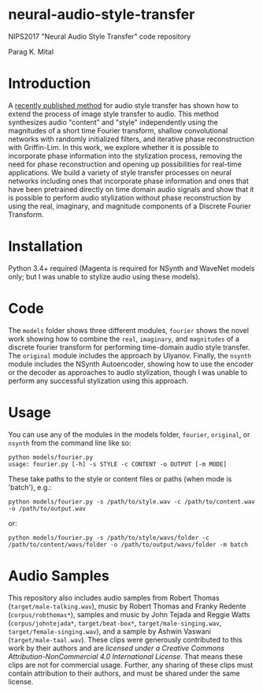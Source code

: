 # neural-audio-style-transfer

NIPS2017 "Neural Audio Style Transfer" code repository

Parag K. Mital

# Introduction

  A [recently published method](https://github.com/DmitryUlyanov/neural-style-audio-tf) for audio style transfer has shown how to extend the process of image style transfer to audio.  This method synthesizes audio "content" and "style" independently using the magnitudes of a short time Fourier transform, shallow convolutional networks with randomly initialized filters, and iterative phase reconstruction with Griffin-Lim.  In this work, we explore whether it is possible to incorporate phase information into the stylization process, removing the need for phase reconstruction and opening up possibilities for real-time applications.  We build a variety of style transfer processes on neural networks including ones that incorporate phase information and ones that have been pretrained directly on time domain audio signals and show that it is possible to perform audio stylization without phase reconstruction by using the real, imaginary, and magnitude components of a Discrete Fourier Transform.

# Installation

Python 3.4+ required (Magenta is required for NSynth and WaveNet models only; but I was unable to stylize audio using these models).

# Code

The `models` folder shows three different modules, `fourier` shows the novel work showing how to combine the `real`, `imaginary`, and `magnitudes` of a discrete fourier transform for performing time-domain audio style transfer.  The `original` module includes the approach by Ulyanov.  Finally, the `nsynth` module includes the NSynth Autoencoder, showing how to use the encoder or the decoder as approaches to audio stylization, though I was unable to perform any successful stylization using this approach.

# Usage

You can use any of the modules in the models folder, `fourier`, `original`, or `nsynth` from the command line like so:

```
python models/fourier.py
usage: fourier.py [-h] -s STYLE -c CONTENT -o OUTPUT [-m MODE]
```

These take paths to the style or content files or paths (when mode is 'batch'), e.g.:

```
python models/fourier.py -s /path/to/style.wav -c /path/to/content.wav -o /path/to/output.wav
```

or:

```
python models/fourier.py -s /path/to/style/wavs/folder -c /path/to/content/wavs/folder -o /path/to/output/wavs/folder -m batch
```

# Audio Samples

This repository also includes audio samples from Robert Thomas (`target/male-talking.wav`), music by Robert Thomas and Franky Redente (`corpus/robthomas*`), samples and music by John Tejada and Reggie Watts (`corpus/johntejada*`, `target/beat-box*`, `target/male-singing.wav`, `target/female-singing.wav`), and a sample by Ashwin Vaswani (`target/male-taal.wav`).  These clips were generously contributed to this work by their authors and are *licensed under a Creative Commons Attribution-NonCommercial 4.0 International License*.  That means these clips are not for commercial usage.  Further, any sharing of these clips must contain attribution to their authors, and must be shared under the same license.
